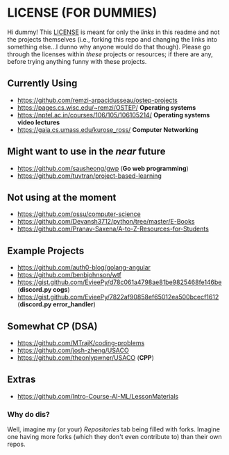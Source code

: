 # LICENSE (FOR DUMMIES)

Hi dummy! This [LICENSE](https://github.com/r3a10god/Internet-Resources/blob/main/LICENSE) is meant for only the _links_ in this readme and not the projects themselves (i.e., forking this repo and changing the links into something else...I dunno why anyone would do that though). Please go through the licenses within _these_ projects or resources; if there are any, before trying anything funny with these projects.

## Currently Using

- <https://github.com/remzi-arpacidusseau/ostep-projects>
- <https://pages.cs.wisc.edu/~remzi/OSTEP/> **Operating systems**
- <https://nptel.ac.in/courses/106/105/106105214/> **Operating systems video lectures**
- <https://gaia.cs.umass.edu/kurose_ross/>  **Computer Networking**

## Might want to use in the _near_ future

- <https://github.com/sausheong/gwp> (**Go web programming**)
- <https://github.com/tuvtran/project-based-learning>

## Not using at the moment

- <https://github.com/ossu/computer-science>
- <https://github.com/Devansh3712/python/tree/master/E-Books>
- <https://github.com/Pranav-Saxena/A-to-Z-Resources-for-Students>

## Example Projects

- <https://github.com/auth0-blog/golang-angular>
- <https://github.com/benbjohnson/wtf>
- <https://gist.github.com/EvieePy/d78c061a4798ae81be9825468fe146be> (**discord.py cogs**)
- <https://gist.github.com/EvieePy/7822af90858ef65012ea500bcecf1612> (**discord.py error_handler**)

## Somewhat CP (DSA)

- <https://github.com/MTrajK/coding-problems>
- <https://github.com/josh-zheng/USACO>
- <https://github.com/theonlypwner/USACO> (**CPP**)

## Extras

- <https://github.com/Intro-Course-AI-ML/LessonMaterials>

### Why do dis?

Well, imagine my (or your) _Repositories_ tab being filled with forks. Imagine one having more forks (which they don't even contribute to) than their own repos.

